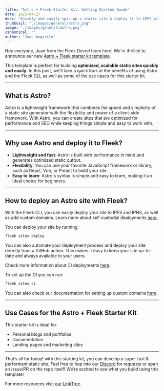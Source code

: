 ```yaml
---
title: "Astro + Fleek Starter Kit: Getting Started Guide"
date: 2023-04-27
desc: "Quickly and easily spin up a static site & deploy it to IPFS with our new Astro template!"
thumbnail: "./images/general/astro.png"
image: "./images/general/astro.png"
cannonical: ""
author: "Juan Angarita"
---
```


Hey everyone, Juan from the Fleek Devrel team here! We're thrilled to announce our new [Astro + Fleek starter kit template](https://github.com/fleekxyz/astro-template).

This template is perfect for building **optimized, scalable static sites quickly and easily**. In this post, we'll take a quick look at the benefits of using Astro and the Fleek CLI, as well as some of the use cases for this starter kit.

---

## What is Astro?

Astro is a lightweight framework that combines the speed and simplicity of a static site generator with the flexibility and power of a client-side framework. With Astro, you can create sites that are optimized for performance and SEO while keeping things simple and easy to work with.

---

## Why use Astro and deploy it to Fleek?

- **Lightweight and fast**: Astro is built with performance in mind and generates optimized static output.
- **Flexibility**: You can use your favorite JavaScript framework or library, such as React, Vue, or Preact to build your site.
- **Easy to learn**: Astro's syntax is simple and easy to learn, making it an ideal choice for beginners.

---

## How to deploy an Astro site with Fleek?

With the Fleek CLI, you can easily deploy your site to IPFS and IPNS, as well as add custom domains. Learn more about self custodial deployments [here](https://docs.fleek.xyz/docs/Sites).

You can deploy your site by running:

```jsx
fleek sites deploy
```

You can also automate your deployment process and deploy your site directly from a GitHub action. This makes it easy to keep your site up-to-date and always available to your users.

Check more information about CI deployments [here](https://docs.fleek.xyz/docs/Sites).

To set up the CI you can run:

```jsx
fleek sites ci 
```

You can also check our documentation for setting up custom domains [here](https://docs.fleek.xyz/docs/Domains).

----

## Use Cases for the Astro + Fleek Starter Kit

This starter kit is ideal for:

- Personal blogs and portfolios
- Documentation
- Landing pages and marketing sites


---
That’s all for today! with this starting kit, you can develop a super fast & performant static site. Feel free to hop into our [Discord](https://discord.gg/fleek) for requests or open an issue/PR on the repo itself! We’re excited to see what you build using this template!

For more resources visit [our LinkTree](https://linktr.ee/fleek).

